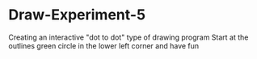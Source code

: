 # Draw-Experiment-5
Creating an interactive "dot to dot" type of drawing program
Start at the outlines green circle in the lower left corner and have fun
